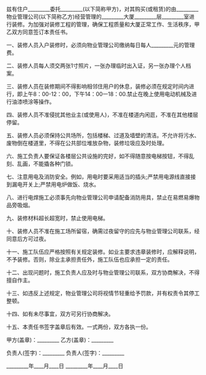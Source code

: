 
 


兹有住户_________委托_________(以下简称甲方)，对其购买(或租赁)的由_________物业管理公司(以下简称乙方)经营管理的_________大厦_________层_________室进行装修。为加强对装修工程的管理，确保工程质量和大厦正常工作、生活秩序，甲乙双方同意签订本责任书。


一、装修人员入户装修时，必须向物业管理公司缴纳每日每人_________元的管理费。


二、装修人员每人须交两张1寸照片，一张办理临时出入证，另一张办理个人档案。


三、装修人员在装修期间不得影响相邻住用户的休息，装修必须在规定时间内进行，即上午8：00-12：00，下午14：00一18：00.禁止在晚上使用电动机械及进行油漆喷涂等操作。


四、装修人员不准侵扰其他业主(或使用人)，不准在楼道内闲逛，不准在其他楼层停留。


五、装修人员必须保持公共场所，包括楼梯、过道及墙壁的清洁。不允许将污水、废物倒在楼道里，不得在公共部位堆放杂物，装修垃圾应及时处理。


六、施工负责人要保证各楼层公共设施的完好，如不得随意按电梯按钮，不得乱刻、乱画，不能撬各种门锁。


七、注意用电及消防安全。例如，用电时要采用适当的插头;严禁用电源线直接接到漏电开关上;严禁用电炉做饭、烧水。


八、进行电焊施工必须事先向物业管理公司申请配备消防用具，禁止在易燃易爆物品旁吸烟。


九、装修材料超长超宽时，禁止使用电梯。


十、装修人员不准在施工场所留宿，确需过夜留守的应先与物业管理公司联系，经同意后方可过夜。


十一、施工队伍应严格按照有关规定装修。如业主要求违章装修时，应解释说明，不予装修。否则，除业主承担责任外，施工队伍也应承担一定的责任。


十二、出现问题时，施工负责人应及时与物业管理公司联系，双方协商解决，不得擅自作主。


十三、如违反上述规定，物业管理公司将视情节轻重给予罚款，并有权责令其停工整顿。


十四、如有未尽事宜，双方可另行协商解决。


十五、本责任书签字盖章后有效。一式两份，双方各执一份。


甲方(盖章)：_________       乙方(盖章)：_________


负责人(签字)：_________   负责人(签字)：_________


_________年____月____日    _________年____月____日
 


 

 
 
 
 
 
  


  
 

  


  


  
 
 
 
 

